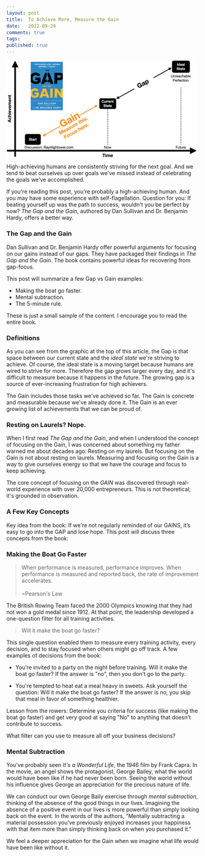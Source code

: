 ```yaml
---
layout: post
title:  To Achieve More, Measure the Gain
date:   2022-09-29
comments: true
tags: 
published: true
---
```


<a href="/images/gap_gain_rayhightower_blog.png"><img src="/images/gap_gain_rayhightower_blog.png" align="center" width="500" padding="20" alt="The Gap and the Gain - Dan Sullivan and Benjamin Hardy" title="The Gap and the Gain - Dan Sullivan and Benjamin Hardy" /></a>

High-achieving humans are consistently striving for the next goal. And we tend to beat ourselves up over goals we've missed instead of celebrating the goals we've accomplished.

If you're reading this post, you're probably a high-achieving human. And you may have some experience with self-flagellation. Question for you: If beating yourself up was the path to success, wouldn't you be perfect by now? _The Gap and the Gain_, authored by Dan Sullivan and Dr. Benjamin Hardy, offers a better way.

<!--more-->

### The Gap and the Gain

Dan Sullivan and Dr. Benjamin Hardy offer powerful arguments for focusing on our gains instead of our gaps. They have packaged their findings in _The Gap and the Gain_. The book contains powerful ideas for recovering from gap-focus.

This post will summarize a few Gap vs Gain examples:

* Making the boat go faster.
* Mental subtraction. 
* The 5-minute rule. 

These is just a small sample of the content. I encourage you to read the entire book.

### Definitions

As you can see from the graphic at the top of this article, the Gap is that space between our current state and the _ideal state_ we're striving to achieve. Of course, the ideal state is a moving target because humans are wired to strive for more. Therefore the gap grows larger every day, and it's difficult to measure because it happens in the future. The growing gap is a source of ever-increasing frustration for high achievers.

The Gain includes those tasks we've achieved so far. The Gain is concrete and measurable because we've already done it. The Gain is an ever growing list of achievements that we can be proud of.

### Resting on Laurels? Nope.

When I first read _The Gap and the Gain_, and when I understood the concept of focusing on the Gain, I was concerned about something my father warned me about decades ago: Resting on my laurels. But focusing on the Gain is not about resting on laurels. Measuring and focusing on the Gain is a way to give ourselves energy so that we have the courage and focus to keep achieving.

The core concept of focusing on the _GAIN_ was discovered through real-world experience with over 20,000 entrepreneurs. This is not theoretical; it's grounded in observation.

### A Few Key Concepts

Key idea from the book: If we're not regularly reminded of our GAINS, it’s easy to go into the GAP and lose hope. This post will discuss three concepts from the book:


### Making the Boat Go Faster

>When performance is measured, performance improves. When performance is measured and reported back, the rate of improvement accelerates.<br/><br/>~Pearson's Law

The British Rowing Team faced the 2000 Olympics knowing that they had not won a gold medal since 1912. At that point, the leadership developed a one-question filter for all training activities.

>Will it make the boat go faster?

This single question enabled them to measure every training activity, every decision, and to stay focused when others might go off track. A few examples of decisions from the book:

* You're invited to a party on the night before training. Will it make the boat go faster? If the answer is "no", then you don't go to the party.

* You're tempted to heat eat a meal heavy in sweets. Ask yourself the question: Will it make the boat go faster? If the answer is no, you skip that meal in favor of something healthier.

Lesson from the rowers: Determine you criteria for success (like making the boat go faster) and get very good at saying "No" to anything that doesn't contribute to success.

What filter can you use to measure all off your business decisions?

### Mental Subtraction

You've probably seen _It's a Wonderful Life_, the 1946 film by Frank Capra. In the movie, an angel shows the protagonist, George Bailey, what the world would have been like if he had never been born. Seeing the world without his influence gives George an appreciation for the precious nature of life.

We can conduct our own George Baily exercise through _mental subtraction_, thinking of the absence of the good things in our lives. Imagining the absence of a positive event in our lives is more powerful than simply looking back on the event. In the words of the authors, "Mentally subtracting a material possession you've previously enjoyed increases your happiness with that item more than simply thinking back on when you purchased it."

We feel a deeper appreciation for the Gain when we imagine what life would have been like without it.


